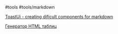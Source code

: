 #tools
#tools/markdown  

[ToastUi - creating dificult components for markdown](https://ui.toast.com/tui-editor)

[Генератор HTML таблиц](https://iksweb.ru/tools/generator-table-html/)